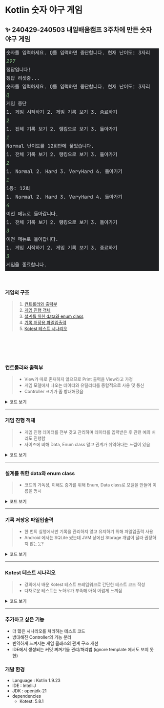 # Kotlin 숫자 야구 게임

## ✨ 240429-240503 내일배움캠프 3주차에 만든 숫자 야구 게임

![실행 스크린샷](Screenshot.png)

<br/>
<h3>게임의 구조</h3>

> 1. [컨트롤러와 출력부](#컨트롤러와-출력부)
> 2. [게임 진행 객체](#게임-진행-객체)
> 3. [설계를 위한 data와 enum class](#설계를-위한-data와-enum-class)
> 4. [기록 저장용 파일입출력](#기록-저장용-파일입출력)
> 5. [Kotest 테스트 시나리오](#Kotest-테스트-시나리오)

<br/>
<br/>
<br/>
<br/>

### 컨트롤러와 출력부

>- View가 따로 존재하지 않으므로 Print 출력을 View라고 가정
>- 게임 모델에서 나오는 데이터와 유틸리티를 종합적으로 사용 및 통신
>- Controller 크기가 좀 방대해졌음

<details><summary>코드 보기</summary>

[Main.kt로 이동](src/main/kotlin/Main.kt)

```kotlin
/**
 * 게임 기본 메뉴를 출력한다.
 *
 */
fun showMenu() {
    println("< 게임을 시작합니다 >")

    do {
        println("1. 게임 시작하기 2. 게임 기록 보기 3. 종료하기")
        val menuInput = readln()

        when (menuInput) {
            "1" -> startGame()
            "2" -> showGameRecordMenu()
            "3" -> println("게임을 종료합니다.")
            else -> println("잘못 입력하셨습니다.")
        }
    } while (menuInput != "3")
}

/* 게임 기록 조회, 게임 난이도 선택, 랭킹 메뉴등 동일*/
// showGameRecordMenu()
// showGameRecordRankingMenu(records: List<String>)
```

Game 객체로 난이도를 정한 후 게임을 시작함

```kotlin
/**
 * 현재 진행중인 게임의 난이도 설정을 바꾼다.
 *
 * @param game: 현재 진행중인 게임 인스턴스
 */
fun setGameDifficulty(game: NumberBaseballGame) {
    while (true) {
        println("게임 난이도를 선택해주세요.")
        println("1. 보통(3자리) 2. 어려움(4자리) 3. 매우 어려움(5자리)")
        val difficultyInput = readln()

        game.difficulty = when (difficultyInput) {
            "1" -> NumberBaseballDifficulty.Normal
            "2" -> NumberBaseballDifficulty.Hard
            "3" -> NumberBaseballDifficulty.VeryHard
            else -> {
                println("입력값이 올바르지 않습니다.")
                continue
            }
        }

        break
    }
}
```

```kotlin
/**
 * 게임 인스턴스를 만들고 게임을 진행한다.
 *
 */
fun startGame() {
    val game = NumberBaseballGame()

    setGameDifficulty(game)

    while (true) {
        println("숫자를 입력하세요. Q를 입력하면 중단합니다. 현재 난이도: ${game.difficulty.length}자리")
        val input = readln()

        if (input == "Q") {
            println("게임 중단")
            return
        }

        with(game) {
            val status: NumberBaseballGameStatus

            try {
                status = checkInput(input)
            } catch (e: Exception) {
                println(e.message)
                return@with
            }

            when (status) {
                NumberBaseballGameStatus.Correct -> {
                    try {
                        baseballIOUtils.addGameRecord(game.getGameRecord())
                    } catch (e: Exception) {
                        println("게임 기록에 실패했습니다. :" + e.message)
                    }

                    println("정답입니다!")
                    println("정답 리셋중...")
                    resetGame()
                }

                NumberBaseballGameStatus.Progress -> {
                    getCurrentGameBallCount {
                        if (it.strike != 0) print("${it.strike}스트라이크 ")
                        if (it.ball != 0) print("${it.ball}볼 ")
                        println()
                    }
                }

                NumberBaseballGameStatus.Nothing -> {
                    println("Nothing")
                }
            }
        }
    }
}
```
</details>

---

### 게임 진행 객체

>- 게임 진행 데이터를 전부 갖고 관리하며 데이터를 입력받은 후 관련 예외 처리도 진행함
>- 사이즈에 비해 Data, Enum class 말고 관계가 취약하다는 느낌이 있음

<details><summary>코드 보기</summary>

[NumberBaseballGame.kt로 이동](src/main/kotlin/NumberBaseballGame.kt)

```kotlin
// 테스트 코드 작성용 answer 생성자
class NumberBaseballGame(private var answer: String = "") {
    // 직접적인 set 방지
    private var numberBaseballCount = NumberBaseballCount(0, 0)
    private var inputCount: Int = 0

    // 난이도 설정이 진행되면 게임 시작으로 간주하는 Setter 설정
    var difficulty: NumberBaseballDifficulty = NumberBaseballDifficulty.Normal
        set(value) {
            field = value
            this.resetGame()
        }
```

<h2>게임이 초기화될 때:</h2>

```kotlin
/**
 * 현재 게임 상태를 초기화합니다.
 *
 */
fun resetGame() {
    this.resetAnswer()
    this.resetGameCount(true)
}

/**
 * 현재 게임 정답을 초기화합니다.
 *
 */
private fun resetAnswer() {
    this.answer = ""

    do {
        this.answer = (0..9).toList().shuffled().slice(0 until this.difficulty.length).joinToString("")
    } while (this.answer.first() == '0')
}

/**
 * 숫자 야구 게임에 사용중인 카운팅 변수를 초기화합니다.
 *
 */
private fun resetGameCount(withInput: Boolean = false) {
    this.numberBaseballCount.strike = 0
    this.numberBaseballCount.ball = 0
    if (withInput) this.inputCount = 0
}
```

<h2>Controller로부터 입력값을 받아 처리할 때:</h2>

```kotlin
    /**
     * 정답과 비교해 현재 게임 상태에 맞는 NumberBaseballGameStatus를 반환합니다.
     *
     * @return NumberBaseballGameStatus
     */
    private fun validateAnswer(): NumberBaseballGameStatus {
        return when {
            this.numberBaseballCount.strike == this.answer.length -> NumberBaseballGameStatus.Correct
            this.numberBaseballCount.strike > 0 || this.numberBaseballCount.ball > 0 -> NumberBaseballGameStatus.Progress
            else -> NumberBaseballGameStatus.Nothing
        }
    }

    /**
     * 입력받은 값을 정답과 비교해 NumberBaseballGameStatus로 정답 여부를 반환합니다
     *
     * @param input: 입력받은 값
     * @return NumberBaseballGameStatus: Nothing, Progress, Correct 세 가지 상태중 하나입니다.
     */
    fun checkInput(input: String): NumberBaseballGameStatus {
        val inputCharList = Regex("""\d""").findAll(input).map { it.value.single() }.toList()
        val answerLength = this.answer.length

        if (inputCharList.count() != answerLength) { throw Exception("입력값이 올바르지 않습니다.") }
        if (inputCharList.first() == '0') { throw Exception("첫 번째 숫자는 0이 될 수 없습니다.") }
        if (inputCharList.distinct().count() < answerLength) { throw Exception("중복 값이 있습니다.") }

        this.resetGameCount()
        this.increaseInputCount()

        (0 until answerLength).forEach { index ->
            if (this.answer[index] == inputCharList[index]) { this.numberBaseballCount.strike++ }
            else if (this.answer.contains(inputCharList[index])) { this.numberBaseballCount.ball++ }
        }

        return this.validateAnswer()
    }
```

<h2>Controller가 게임의 정보를 필요로 할 때:</h2>

```kotlin
    /**
     * 현재 스트라이크, 볼 카운트를 담고 있는 NumberBaseballCount 객체를 completion으로 전달합니다.
     *
     * @param completion: Strike, Ball 정보를 가진 NumberBaseballCount를 전달합니다
     */
    fun getCurrentGameBallCount(completion: (NumberBaseballCount) -> Unit) {
        completion(this.numberBaseballCount)
    }

    /**
     * 현재 게임 기록을 반환합니다.
     *
     */
    fun getGameRecord() = NumberBaseballGameRecord(this.difficulty, this.inputCount)
```

</details>

---

### 설계를 위한 data와 enum class

> - 코드의 가독성, 이해도 증가를 위해 Enum, Data class로 모델을 만들어 이름을 명시

<details><summary>코드 보기</summary>

[model package로 이동](src/main/kotlin/model)

```kotlin
data class NumberBaseballCount(var strike: Int, var ball: Int)

enum class NumberBaseballDifficulty(var length: Int) {
    Normal(3),
    Hard(4),
    VeryHard(5)
}

data class NumberBaseballGameRecord(val difficulty: NumberBaseballDifficulty, val inputCount: Int)

enum class NumberBaseballGameStatus {
    Nothing,
    Progress,
    Correct
}
```

```kotlin
// 객체로 관리
fun getCurrentGameBallCount(completion: (NumberBaseballCount) -> Unit)
// 사용
getCurrentGameBallCount {
    if (it.strike != 0) print("${it.strike}스트라이크 ")
    if (it.ball != 0) print("${it.ball}볼 ")
    println()
}
```

</details>

---

### 기록 저장용 파일입출력

> - 한 번의 실행에서만 기록을 관리하지 않고 유지하기 위해 파일입출력 사용
> - Android 에서는 SQLite 썼는데 JVM 상에선 Storage 개념이 달라 권장하지 않는듯?

<details><summary>코드 보기</summary>

[GameRecordIOUtils.Kt로 이동](src/main/kotlin/utils/GameRecordIOUtils.kt)
```kotlin
class GameRecordIOUtils private constructor() {
    private val file = File(Constants.RECORD_FILE_PATH)

    /**
     * 게임 기록을 파일에서 읽어 줄마다 구분해 반환합니다.
     *
     * @return 게임 기록이 담긴 List<String>
     */
    fun getGameRecords(): List<String> {
        if (this.file.readLines().isEmpty()) throw Exception("게임 기록이 없습니다.")

        return this.file.readLines()
    }

    /**
     * NumberBaseballGameRecord에서 난이도와 입력 횟수를 얻어 파일에 기록합니다.
     *
     * @param 한 게임이 끝난 기록이 담긴 NumberBaseballGameRecord
     */
    fun addGameRecord(gameRecord: NumberBaseballGameRecord) {
        this.file.appendText("${gameRecord.difficulty.name}:${gameRecord.inputCount}\n")
    }

    companion object {
        private var instance: GameRecordIOUtils? = null

        /**
         * 유틸리티는 Singleton instance로 관리
         *
         */
        fun getInstance(): GameRecordIOUtils = instance ?: GameRecordIOUtils()
    }
}
```
</details>

---

### Kotest 테스트 시나리오

> - 강의에서 배운 Kotest 테스트 프레임워크로 간단한 테스트 코드 작성
> - 다채로운 테스트는 노하우가 부족해 아직 어렵게 느껴짐

<details><summary>코드 보기</summary>

[NumberBaseballTest.kt로 이동](src/test/kotlin/NumberBaseballTest.kt)
```kotlin
class NumberBaseballTest : BehaviorSpec({

    Given("정답이 384, 입력이 318 일때") {
        val game = NumberBaseballGame("384")
        val input = "318"

        When("입력하고 볼 카운트를 체크하면") {
            var strike = 0
            var ball = 0
            val status = game.checkInput(input)
            game.getCurrentGameBallCount {
                strike = it.strike
                ball = it.ball
            }

            Then("1스트라이크 1볼이어야 한다") {
                status shouldBe NumberBaseballGameStatus.Progress
                strike shouldBe 1
                ball shouldBe 1
            }
        }
    }

    /* 그 외 입력값 시나리오 */

    Given("정답이 384, 입력이 30 일때") {
        val game = NumberBaseballGame("384")
        val input = "30"

        When("입력하면") {
            val exception = shouldThrow<Exception> { game.checkInput(input) }

            Then("입력값이 올바르지 않아야 한다") {
                exception.message shouldBe "입력값이 올바르지 않습니다."
            }
        }
    }

    /* 그 외 예외처리 시나리오 */
})
```
</details>

---

### 추가하고 싶은 기능

- 더 많은 시나리오를 처리하는 테스트 코드
- 방대해진 Controller의 기능 분리
- 빈약하게 느껴지는 게임 클래스의 관계 구조 개선
- IDE에서 생성되는 커밋 찌꺼기들 관리/처리법 (ignore template 에서도 보지 못한)


### 개발 환경

- Language : Kotlin 1.9.23
- IDE : IntelliJ
- JDK : openjdk-21
- dependencies
  - Kotest: 5.8.1

